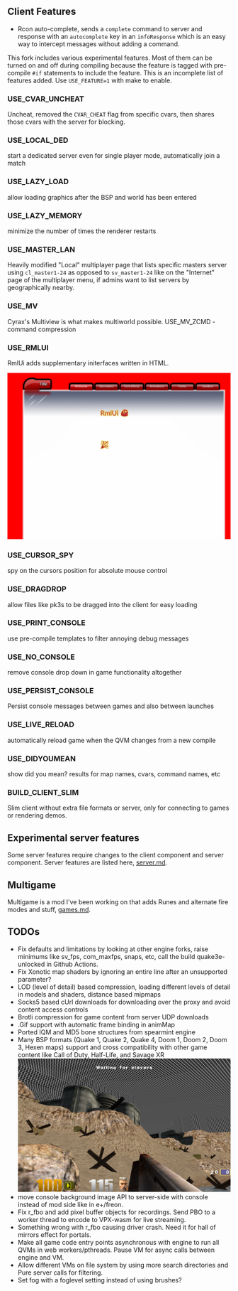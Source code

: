 


## Client Features

  * Rcon auto-complete, sends a `complete` command to server and response with an `autocomplete` key in an `infoResponse` which is an easy way to intercept messages without adding a command.

This fork includes various experimental features. Most of them can be turned on and off during compiling because the feature is tagged with pre-compile `#if` statements to include the feature.
This is an incomplete list of features added.
Use `USE_FEATURE=1` with make to enable.

### USE_CVAR_UNCHEAT
Uncheat, removed the `CVAR_CHEAT` flag from specific cvars, then shares those cvars with the server for blocking.

### USE_LOCAL_DED
start a dedicated server even for single player mode, automatically join a match

### USE_LAZY_LOAD
allow loading graphics after the BSP and world has been entered

### USE_LAZY_MEMORY
minimize the number of times the renderer restarts

### USE_MASTER_LAN
Heavily modified "Local" multiplayer page that lists specific masters server using `cl_master1-24` as opposed to `sv_master1-24` like on the "Internet" page of the multiplayer menu, if admins want to list servers by geographically nearby.

### USE_MV
Cyrax's Multiview is what makes multiworld possible.
USE_MV_ZCMD - command compression

### USE_RMLUI
RmlUi adds supplementary initerfaces written in HTML.

![F1](../docs/rml.png?raw=true)


### USE_CURSOR_SPY
spy on the cursors position for absolute mouse control

### USE_DRAGDROP
allow files like pk3s to be dragged into the client for easy loading

### USE_PRINT_CONSOLE
use pre-compile templates to filter annoying debug messages

### USE_NO_CONSOLE
remove console drop down in game functionality altogether

### USE_PERSIST_CONSOLE
Persist console messages between games and also between launches

### USE_LIVE_RELOAD
automatically reload game when the QVM changes from a new compile

### USE_DIDYOUMEAN
show did you mean? results for map names, cvars, command names, etc

### BUILD_CLIENT_SLIM
Slim client without extra file formats or server, only for connecting to games or rendering demos.


## Experimental server features

Some server features require changes to the client component and server component. Server features are listed here, [server.md](../docs/server.md).


## Multigame

Multigame is a mod I've been working on that adds Runes and alternate fire modes and stuff, [games.md](../docs/games.md#game-features).


## TODOs

  * Fix defaults and limitations by looking at other engine forks, raise minimums like sv_fps, com_maxfps, snaps, etc, call the build quake3e-unlocked in Github Actions.
  * Fix Xonotic map shaders by ignoring an entire line after an unsupported parameter?
  * LOD (level of detail) based compression, loading different levels of detail in models and shaders, distance based mipmaps
  * Socks5 based cUrl downloads for downloading over the proxy and avoid content access controls
  * Brotli compression for game content from server UDP downloads
  * .Gif support with automatic frame binding in animMap
  * Ported IQM and MD5 bone structures from spearmint engine
  * Many BSP formats (Quake 1, Quake 2, Quake 4, Doom 1, Doom 2, Doom 3, Hexen maps) support and cross compatibility with other game content like Call of Duty, Half-Life, and Savage XR
  ![F1](../docs/et.png?raw=true)
  * move console background image API to server-side with console instead of mod side like in e+/freon.
  * Fix r_fbo and add pixel buffer objects for recordings. Send PBO to a worker thread to encode to VPX-wasm for live streaming.
  * Something wrong with r_fbo causing driver crash. Need it for hall of mirrors effect for portals.
  * Make all game code entry points asynchronous with engine to run all QVMs in web workers/pthreads. Pause VM for async calls between engine and VM.
  * Allow different VMs on file system by using more search directories and Pure server calls for filtering.
  * Set fog with a foglevel setting instead of using brushes?
